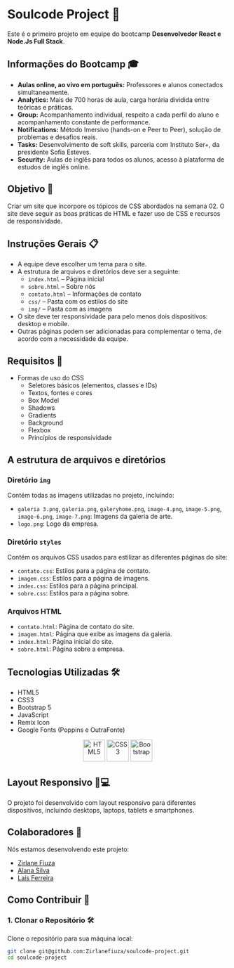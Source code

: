 # Soulcode Project 🚀

Este é o primeiro projeto em equipe do bootcamp **Desenvolvedor React e Node.Js Full Stack**.

## Informações do Bootcamp 🎓

- **Aulas online, ao vivo em português:** Professores e alunos conectados simultaneamente.
- **Analytics:** Mais de 700 horas de aula, carga horária dividida entre teóricas e práticas.
- **Group:** Acompanhamento individual, respeito a cada perfil do aluno e acompanhamento constante de performance.
- **Notifications:** Método Imersivo (hands-on e Peer to Peer), solução de problemas e desafios reais.
- **Tasks:** Desenvolvimento de soft skills, parceria com Instituto Ser+, da presidente Sofia Esteves.
- **Security:** Aulas de inglês para todos os alunos, acesso à plataforma de estudos de inglês online.

## Objetivo 🎯

Criar um site que incorpore os tópicos de CSS abordados na semana 02. O site deve seguir as boas práticas de HTML e fazer uso de CSS e recursos de responsividade.

## Instruções Gerais 📋

- A equipe deve escolher um tema para o site.
- A estrutura de arquivos e diretórios deve ser a seguinte:
  - `index.html` – Página inicial
  - `sobre.html` – Sobre nós
  - `contato.html` – Informações de contato
  - `css/` – Pasta com os estilos do site
  - `img/` – Pasta com as imagens
- O site deve ter responsividade para pelo menos dois dispositivos: desktop e mobile.
- Outras páginas podem ser adicionadas para complementar o tema, de acordo com a necessidade da equipe.

## Requisitos 📜

- Formas de uso do CSS
  - Seletores básicos (elementos, classes e IDs)
  - Textos, fontes e cores
  - Box Model
  - Shadows
  - Gradients
  - Background
  - Flexbox
  - Princípios de responsividade
    
## A estrutura de arquivos e diretórios

  ### Diretório `img`

Contém todas as imagens utilizadas no projeto, incluindo:
- `galeria 3.png`, `galeria.png`, `galeryhome.png`, `image-4.png`, `image-5.png`, `image-6.png`, `image-7.png`: Imagens da galeria de arte.
- `logo.png`: Logo da empresa.

### Diretório `styles`

Contém os arquivos CSS usados para estilizar as diferentes páginas do site:
- `contato.css`: Estilos para a página de contato.
- `imagem.css`: Estilos para a página de imagens.
- `index.css`: Estilos para a página principal.
- `sobre.css`: Estilos para a página sobre.

### Arquivos HTML

- `contato.html`: Página de contato do site.
- `imagem.html`: Página que exibe as imagens da galeria.
- `index.html`: Página inicial do site.
- `sobre.html`: Página sobre a empresa.

## Tecnologias Utilizadas 🛠️

- HTML5
- CSS3
- Bootstrap 5
- JavaScript
- Remix Icon
- Google Fonts (Poppins e OutraFonte)

<p align="center">
  <img src="https://upload.wikimedia.org/wikipedia/commons/6/61/HTML5_logo_and_wordmark.svg" alt="HTML5" height="50">
  <img src="https://upload.wikimedia.org/wikipedia/commons/d/d5/CSS3_logo_and_wordmark.svg" alt="CSS3" height="50">
  <img src="https://upload.wikimedia.org/wikipedia/commons/b/b2/Bootstrap_logo.svg" alt="Bootstrap" height="50">
</p>

## Layout Responsivo 📱💻

O projeto foi desenvolvido com layout responsivo para diferentes dispositivos, incluindo desktops, laptops, tablets e smartphones.

## Colaboradores 👥

Nós estamos desenvolvendo este projeto:

- [Zirlane Fiuza](https://github.com/Zirlanefiuza/)
- [Alana Silva](https://github.com/alanasilva88)
- [Laís Ferreira](https://github.com/laisfrr)

## Como Contribuir 🤝

### 1. Clonar o Repositório 🛠️

Clone o repositório para sua máquina local:

```bash
git clone git@github.com:Zirlanefiuza/soulcode-project.git
cd soulcode-project
